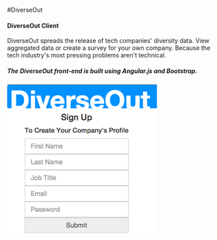 #DiverseOut
#### DiverseOut Client

DiverseOut spreads the release of tech companies' diversity data. View aggregated data or create a survey for your own company. Because the tech industry's most pressing problems aren't technical.

##### The DiverseOut front-end is built using Angular.js and Bootstrap.

![schema](DiverseOut.png)